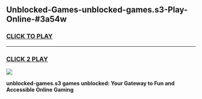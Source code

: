 
## Unblocked-Games-unblocked-games.s3-Play-Online-#3a54w
<h3>
<a href="https://premium.freeplayer.one?title=unblocked-games.s3&ref=27F">CLICK TO PLAY</a></h3>
<hr>

<h3>
<a href="https://premium.freeplayer.one?title=unblocked-games.s3&ref=27F">CLICK 2 PLAY</a>
  
</h3>

<a href="https://premium.freeplayer.one?title=unblocked-games.s3&ref=27F"><img src="https://clearcache.store/games.png"></a>


**unblocked-games.s3 games unblocked: Your Gateway to Fun and Accessible Online Gaming**
